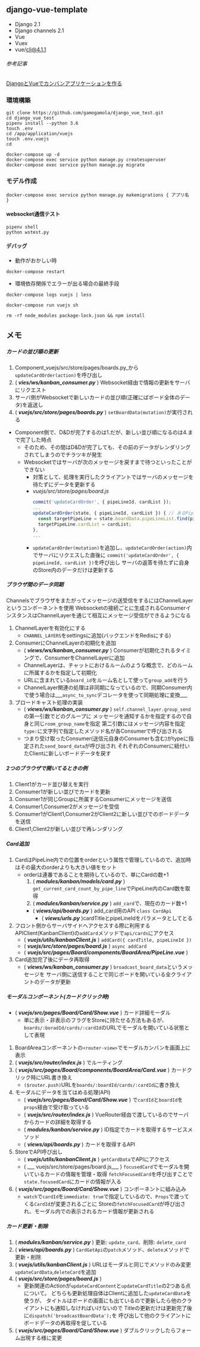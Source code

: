 django-vue-template
-------------------

* Django 2.1
* Django channels 2.1
* Vue
* Vuex
* vue/cli@4.1.1

###### 参考記事
[DjangoとVueでカンバンアプリケーションを作る](https://qiita.com/denzow/items/046f3c8b9bd8d3378eb4)

### 環境構築
```
git clone https://github.com/gamogamola/django_vue_test.git
cd django_vue_test
pipenv install --python 3.6
touch .env
cd /app/application/vuejs
touch .env.vuejs
cd
```

```
docker-compose up -d
docker-compose exec service python manage.py createsuperuser
docker-compose exec service python manage.py migrate
```

### モデル作成
```
docker-compose exec service python manage.py makemigrations { アプリ名 }
```

#### websocket通信テスト
```
pipenv shell
python wstest.py
```

#### デバッグ
* 動作がおかしい時
```
docker-compose restart
```
* 環境依存関係でエラーが出る場合の最終手段
```
docker-compose logs vuejs | less

docker-compose run vuejs sh

rm -rf node_modules package-lock.json && npm install
```

## メモ

##### カードの並び順の更新

1. Component_vuejs/src/store/pages/boards.py_から`updateCardOrder(action)`を呼び出し
1. ( ___vies/ws/kanban_consumer.py___ ) Websocket経由で情報の更新をサーバにリクエスト
1. サーバ側がWebsocketで新しいカードの並び順(正確にばボード全体のデータ)を返送し
1. ( ___vuejs/src/store/pages/boards.py___ ) `setBoardData(mutation)`が実行される
  - Component側で、D&Dが完了するのは1.だが、新しい並び順になるのは4.まで完了した時点
    - そのため、その間はD&Dが完了しても、その前のデータがレンダリングされてしまうのでチラツキが発生
    - Websocketではサーバが次のメッセージを戻すまで待つといったことができない
      - 対策として、処理を実行したクライアントではサーバのメッセージを待たずにデータを更新する
      - _vuejs/src/store/pages/board.js_
        ~~~javascript
        commit('updateCardOrder', { pipeLineId, cardList });
        ...
        updateCardOrder(state, { pipeLineId, cardList }) { // あるPipeLine内の並びだけ更新する
          const targetPipeLine = state.boardData.pipeLineList.find(pipeLine => pipeLine.pipeLineId === pipeLineId);
          targetPipeLine.cardList = cardList;
        },
        ...
        ~~~
      - `updateCardOrder(mutation)`を追加し、`updateCardOrder(action)`内でサーバにリクエスした直後に
      `commit('updateCardOrder', { pipeLineId, cardList })`を呼び出し
      サーバの返答を待たずに自身のStore内のデータだけは更新する


##### ブラウザ間のデータ同期

Channelsでブラウザをまたがってメッセージの送受信をするにはChannelLayerというコンポーネントを使用
Websocketの接続ごとに生成されるConsumerインスタンスはChannelLayerを通じて相互にメッセージ受信ができるようになる
1. ChannelLayerを有効化にする
    - `CHANNEL_LAYERS`をsettingsに追加(バックエンドをRedisにする)
1. ConsumerにChannelLayerの初期化を追加
    - ( ___views/ws/kanban_consumer.py___ ) Consumerが初期化されるタイミングで、ConsumerをChannelLayerに追加
    - ChannelLayerは、チャットにおけるルームのような概念で、どのルームに所属するかを指定して初期化
    - URLに含まれている`board_id`をルーム名として使って`group_add`を行う
    - ChannelLayer関連の処理は非同期になっているので、同期Consumer内で使う場合は___`async_to_sync`デコレータを使って同期処理に変換___
1. ブロードキャスト処理の実装
    - ( ___views/ws/kanban_consumer.py___ ) `self.channel_layer.group_send`の第一引数でどのグループに
    メッセージを通知するかを指定するので自身と同じ`room_group_name`を指定
    第二引数にはメッセージ内容を指定`type:`に文字列で指定したメソッド名が各Consumerで呼び出される
    - つまり受け取ったConsumer(送信元自身のConsumerも含む)がtypeに指定された`send_board_data`が呼び出され
    それぞれのConsumerに紐付いたClientに新しいボードデータを戻す


##### 2つのブラウザで開いてるときの例

1. Client1がカード並び替えを実行
1. Consumer1が新しい並びでカードを更新
1. Consumer1が同じGroupに所属するConsumerにメッセージを送信
1. Consumer1,Consumer2がメッセージを受信
1. Consumer1がClient1,Consumer2がClient2に新しい並びでのボードデータを送信
1. Client1,Client2が新しい並びで再レンダリング


##### Card追加

1. CardはPipeLine内での位置をorderという属性で管理しているので、追加時はその最大のorderよりも大きい値をセット
    - orderは連番であることを期待しているので、単にCardの数+1
      1. ( ___modules/kanban/models/card.py___ ) `get_current_card_count_by_pipe_line`でPipeLine内のCard数を取得
      1. ( ___modules/kanban/service.py___ ) `add_card`で、現在のカード数+1
        - ( ___views/api/boards.py___ ) add_card用のAPI `class CardApi`
          - ( ___views/urls.py___ )cardTitleとpipeLineIdをパラメータとしてとる
1. フロント側からサーバサイドへアクセスする際に利用するAPIClient(KanbanClient)の`addCard`メソッドで`api/cards`にアクセス
    - ( ___vuejs/utils/kanbanClient.js___ ) `addCard({ cardTitle, pipeLineId })`
    - ( ___vuejs/src/store/pages/board.js___ ) `async addCard`
    - ( ___vuejs/src/pages/Board/components/BoardArea/PipeLine.vue___ )
1. Card追加完了後にデータ再取得
    - ( ___views/ws/kanban_consumer.py___ ) `broadcast_board_data`というメッセージを
    サーバ側に送信することで同じボードを開いている全クライアントのデータが更新


##### モーダルコンポーネント(カードクリック時)

* ( ___vuejs/src/pages/Board/Card/Show.vue___ ) カード詳細モーダル
    - 単に表示・非表示のフラグをStoreに持たせる方法もあるが、
    `boards/:boradId/cards/:cardId`のURLでモーダルを開いている状態として表現

1. BoardAreaコンポーネントの`<router-view>`でモーダルカンバンを画面上に表示
1. ( ___vuejs/src/router/index.js___ ) でルーティング
1. ( ___vuejs/src/pages/Board/components/BoardArea/Card.vue___ ) カードクリック時にURL書き換え
    - `($router.push)`URLを`boards/:boardId/cards/:cardId`に書き換え
1. モーダルにデータを当てはめる処理(API)
    - ( ___vuejs/src/pages/Board/Card/Show.vue___ ) で`cardId`と`boardId`を`props`経由で受け取っている
    - ( ___vuejs/src/router/index.js___ ) VueRouter経由で渡しているのでサーバからカードの詳細を取得する
    * ( ___modules/kanban/service.py___ ) ID指定でカードを取得するサービスメソッド
    * ( ___views/api/boards.py___ ) カードを取得するAPI
1. StoreでAPI呼び出し
    - ( ___vuejs/utils/kanbanClient.js___ ) `getCardData`でAPIにアクセス
    - ( ___ vuejs/src/store/pages/board.js___ ) `focusedCard`でモーダルを開いているカードの情報を管理・取得
    `fetchFocusedCard`を呼び出すことで`state.focusedCard`にカードの情報が入る
1. ( ___vuejs/src/pages/Board/Card/Show.vue___ ) コンポーネントに組み込み
    - `watch`で`cardId`を`immediate: true`で指定しているので、`Props`で渡ってくる`CardId`が変更されるごとに
    Storeの`fetchFocusedCard`が呼び出され、モーダル内での表示されるカード情報が更新される


##### カード更新・削除

1. ( ___modules/kanban/service.py___ ) 更新: `update_card`、削除: `delete_card`
1. ( ___views/api/boards.py___ ) `CardGetApi`の`patch`メソッド、`delete`メソッドで更新・削除
1. ( ___vuejs/utils/kanbanClient.js___ ) URLはモーダルと同じでメソッドのみ変更　`updateCardData`,`deleteCard`を追加
1. ( ___vuejs/src/store/pages/board.js___ )
    - 更新関連のActionが`updateCardContent`と`updateCardTitle`の2つある点について。
    どちらも更新処理自体はClientに追加した`updateCardData`を使うが、
    タイトルはボードの画面にも出ているので更新したら他のクライアントにも通知しなければいけないので
    Titleの更新だけは更新完了後に`dispatch('broadcastBoardData');`を
    呼び出して他のクライアントにボードデータの再取得を促している
1. ( ___vuejs/src/pages/Board/Card/Show.vue___ ) ダブルクリックしたらフォーム出現する様に変更
